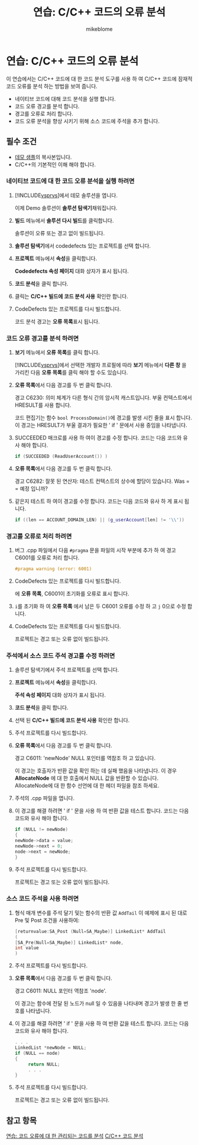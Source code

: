 ﻿---
title: '연습: C/C++ 코드의 오류 분석'
ms.date: 11/04/2016
ms.topic: conceptual
helpviewer_keywords:
- C/C++, code analysis
- code analysis, walkthroughs
- code, analyzing C/C++
- code analysis tool, walkthroughs
author: mikeblome
ms.author: mblome
manager: markl
ms.workload:
- cplusplus
ms.openlocfilehash: bdb99cf487995859b9623f11b3559f1b5e7e3ca7
ms.sourcegitcommit: 535ef05b1e553f0fc66082cd2e0998817eb2a56a
ms.translationtype: MT
ms.contentlocale: ko-KR
ms.lasthandoff: 10/07/2019
ms.locfileid: "72018346"
---
# <a name="walkthrough-analyzing-cc-code-for-defects"></a>연습: C/C++ 코드의 오류 분석

이 연습에서는 C/C++ 코드에 대 한 코드 분석 도구를 사용 하 여 C/C++ 코드에 잠재적 코드 오류를 분석 하는 방법을 보여 줍니다.

- 네이티브 코드에 대해 코드 분석을 실행 합니다.
- 코드 오류 경고를 분석 합니다.
- 경고를 오류로 처리 합니다.
- 코드 오류 분석을 향상 시키기 위해 소스 코드에 주석을 추가 합니다.

## <a name="prerequisites"></a>필수 조건

- [데모 샘플](../code-quality/demo-sample.md)의 복사본입니다.
- C/C++의 기본적인 이해 해야 합니다.

### <a name="to-run-code-defect-analysis-on-native-code"></a>네이티브 코드에 대 한 코드 오류 분석을 실행 하려면

1. [!INCLUDE[vsprvs](../code-quality/includes/vsprvs_md.md)]에서 데모 솔루션을 엽니다.

     이제 Demo 솔루션이 **솔루션 탐색기**채워집니다.

2. **빌드** 메뉴에서 **솔루션 다시 빌드**를 클릭합니다.

     솔루션이 오류 또는 경고 없이 빌드됩니다.

3. **솔루션 탐색기**에서 codedefects 있는 프로젝트를 선택 합니다.

4. **프로젝트** 메뉴에서 **속성**을 클릭합니다.

     **Codedefects 속성 페이지** 대화 상자가 표시 됩니다.

5. **코드 분석**을 클릭 합니다.

6. 클릭는 **C/C++ 빌드에 코드 분석 사용** 확인란 합니다.

7. CodeDefects 있는 프로젝트를 다시 빌드합니다.

     코드 분석 경고는 **오류 목록**표시 됩니다.

### <a name="to-analyze-code-defect-warnings"></a>코드 오류 경고를 분석 하려면

1. **보기** 메뉴에서 **오류 목록**를 클릭 합니다.

     [!INCLUDE[vsprvs](../code-quality/includes/vsprvs_md.md)]에서 선택한 개발자 프로필에 따라 **보기** 메뉴에서 **다른 창** 을 가리킨 다음 **오류 목록**를 클릭 해야 할 수도 있습니다.

2. **오류 목록**에서 다음 경고를 두 번 클릭 합니다.

     경고 C6230: 의미 체계가 다른 형식 간의 암시적 캐스트입니다. 부울 컨텍스트에서 HRESULT를 사용 합니다.

     코드 편집기는 함수 `bool ProcessDomain()`에 경고를 발생 시킨 줄을 표시 합니다. 이 경고는 HRESULT가 부울 결과가 필요한 ' if ' 문에서 사용 중임을 나타냅니다.

3. SUCCEEDED 매크로를 사용 하 여이 경고를 수정 합니다. 코드는 다음 코드와 유사 해야 합니다.

   ```cpp
   if (SUCCEEDED (ReadUserAccount()) )
   ```

4. **오류 목록**에서 다음 경고를 두 번 클릭 합니다.

     경고 C6282: 잘못 된 연산자: 테스트 컨텍스트의 상수에 할당이 있습니다. Was = = 예정 입니까?

5. 같은지 테스트 하 여이 경고를 수정 합니다. 코드는 다음 코드와 유사 하 게 표시 됩니다.

   ```cpp
   if ((len == ACCOUNT_DOMAIN_LEN) || (g_userAccount[len] != '\\'))
   ```

### <a name="to-treat-warning-as-an-error"></a>경고를 오류로 처리 하려면

1. 버그 .cpp 파일에서 다음 `#pragma` 문을 파일의 시작 부분에 추가 하 여 경고 C6001를 오류로 처리 합니다.

   ```cpp
   #pragma warning (error: 6001)
   ```

2. CodeDefects 있는 프로젝트를 다시 빌드합니다.

     에 **오류 목록**, C6001이 초기화를 오류로 표시 합니다.

3. `i`를 초기화 하 여 **오류 목록** 에서 남은 두 C6001 오류를 수정 하 고 `j` 0으로 수정 합니다.

4. CodeDefects 있는 프로젝트를 다시 빌드합니다.

     프로젝트는 경고 또는 오류 없이 빌드됩니다.

### <a name="to-correct-the-source-code-annotation-warnings-in-annotationc"></a>주석에서 소스 코드 주석 경고를 수정 하려면

1. 솔루션 탐색기에서 주석 프로젝트를 선택 합니다.

2. **프로젝트** 메뉴에서 **속성**을 클릭합니다.

     **주석 속성 페이지** 대화 상자가 표시 됩니다.

3. **코드 분석**을 클릭 합니다.

4. 선택 된 **C/C++ 빌드에 코드 분석 사용** 확인란 합니다.

5. 주석 프로젝트를 다시 빌드합니다.

6. **오류 목록**에서 다음 경고를 두 번 클릭 합니다.

     경고 C6011: 'newNode' NULL 포인터를 역참조 하 고 있습니다.

     이 경고는 호출자가 반환 값을 확인 하는 데 실패 했음을 나타냅니다. 이 경우 **AllocateNode** 에 대 한 호출에서 NULL 값을 반환할 수 있습니다. AllocateNode에 대 한 함수 선언에 대 한 헤더 파일을 참조 하세요.

7. 주석의 .cpp 파일을 엽니다.

8. 이 경고를 해결 하려면 ' if ' 문을 사용 하 여 반환 값을 테스트 합니다. 코드는 다음 코드와 유사 해야 합니다.

   ```cpp
   if (NULL != newNode)
   {
   newNode->data = value;
   newNode->next = 0;
   node->next = newNode;
   }
   ```

9. 주석 프로젝트를 다시 빌드합니다.

     프로젝트는 경고 또는 오류 없이 빌드됩니다.

### <a name="to-use-source-code-annotation"></a>소스 코드 주석을 사용 하려면

1. 형식 매개 변수를 주석 달기 및는 함수의 반환 값 `AddTail` 이 예제에 표시 된 대로 Pre 및 Post 조건을 사용하여:

   ```cpp
   [returnvalue:SA_Post (Null=SA_Maybe)] LinkedList* AddTail
   (
   [SA_Pre(Null=SA_Maybe)] LinkedList* node,
   int value
   )
   ```

2. 주석 프로젝트를 다시 빌드합니다.

3. **오류 목록**에서 다음 경고를 두 번 클릭 합니다.

     경고 C6011: NULL 포인터 역참조 'node'.

     이 경고는 함수에 전달 된 노드가 null 일 수 있음을 나타내며 경고가 발생 한 줄 번호를 나타냅니다.

4. 이 경고를 해결 하려면 ' if ' 문을 사용 하 여 반환 값을 테스트 합니다. 코드는 다음 코드와 유사 해야 합니다.

   ```cpp
   . . .
   LinkedList *newNode = NULL;
   if (NULL == node)
   {
        return NULL;
        . . .
   }
   ```

5. 주석 프로젝트를 다시 빌드합니다.

     프로젝트는 경고 또는 오류 없이 빌드됩니다.

## <a name="see-also"></a>참고 항목

[연습: 코드 오류에 대 한 관리되는 코드를 분석](../code-quality/walkthrough-analyzing-managed-code-for-code-defects.md)
[C/C++ 코드 분석](../code-quality/code-analysis-for-c-cpp-overview.md)
